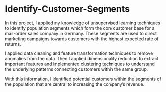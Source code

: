 # Identify-Customer-Segments

In this project, I applied my knowledge of unsupervised learning techniques to identify population segments which form the core customer base for a mail-order sales company in Germany. These segments are used to direct marketing campaigns towards customers with the highest expected rate of returns.

I applied data cleaning and feature transformation techniques to remove anomalies from the data. Then I applied dimensionality reduction to extract important features and implemented clustering techniques to understand the underlying patterns connecting customers within the same group. 

With this information, I identified potential customers within the segments of the population that are central to increasing the company’s revenue.


